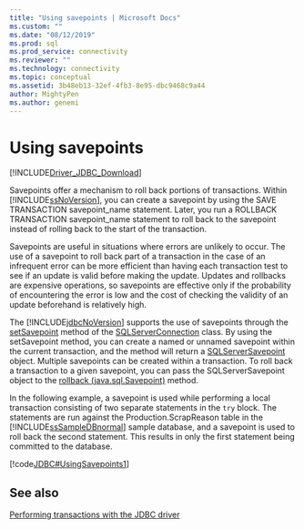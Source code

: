 ```yaml
---
title: "Using savepoints | Microsoft Docs"
ms.custom: ""
ms.date: "08/12/2019"
ms.prod: sql
ms.prod_service: connectivity
ms.reviewer: ""
ms.technology: connectivity
ms.topic: conceptual
ms.assetid: 3b48eb13-32ef-4fb3-8e95-dbc9468c9a44
author: MightyPen
ms.author: genemi
---
```


# Using savepoints

[!INCLUDE[Driver_JDBC_Download](../../includes/driver_jdbc_download.md)]

Savepoints offer a mechanism to roll back portions of transactions. Within [!INCLUDE[ssNoVersion](../../includes/ssnoversion-md.md)], you can create a savepoint by using the SAVE TRANSACTION savepoint_name statement. Later, you run a ROLLBACK TRANSACTION savepoint_name statement to roll back to the savepoint instead of rolling back to the start of the transaction.

Savepoints are useful in situations where errors are unlikely to occur. The use of a savepoint to roll back part of a transaction in the case of an infrequent error can be more efficient than having each transaction test to see if an update is valid before making the update. Updates and rollbacks are expensive operations, so savepoints are effective only if the probability of encountering the error is low and the cost of checking the validity of an update beforehand is relatively high.

The [!INCLUDE[jdbcNoVersion](../../includes/jdbcnoversion_md.md)] supports the use of savepoints through the [setSavepoint](../../connect/jdbc/reference/setsavepoint-method-sqlserverconnection.md) method of the [SQLServerConnection](../../connect/jdbc/reference/sqlserverconnection-class.md) class. By using the setSavepoint method, you can create a named or unnamed savepoint within the current transaction, and the method will return a [SQLServerSavepoint](../../connect/jdbc/reference/sqlserversavepoint-class.md) object. Multiple savepoints can be created within a transaction. To roll back a transaction to a given savepoint, you can pass the SQLServerSavepoint object to the [rollback (java.sql.Savepoint)](../../connect/jdbc/reference/rollback-method-java-sql-savepoint.md) method.

In the following example, a savepoint is used while performing a local transaction consisting of two separate statements in the `try` block. The statements are run against the Production.ScrapReason table in the [!INCLUDE[ssSampleDBnormal](../../includes/sssampledbnormal_md.md)] sample database, and a savepoint is used to roll back the second statement. This results in only the first statement being committed to the database.

[!code[JDBC#UsingSavepoints1](../../connect/jdbc/codesnippet/Java/using-savepoints_1.java)]

## See also

[Performing transactions with the JDBC driver](../../connect/jdbc/performing-transactions-with-the-jdbc-driver.md)
